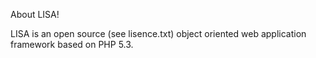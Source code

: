 About LISA!

LISA is an open source (see lisence.txt) object oriented web application framework based on PHP 5.3.